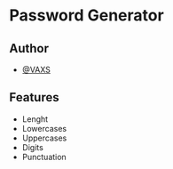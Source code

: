 # Password Generator

## Author

- [@VAXS](https://www.github.com/GaelHF)


## Features

- Lenght
- Lowercases
- Uppercases
- Digits
- Punctuation
